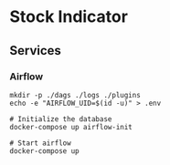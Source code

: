 # Stock Indicator

## Services

### Airflow

```
mkdir -p ./dags ./logs ./plugins
echo -e "AIRFLOW_UID=$(id -u)" > .env

# Initialize the database
docker-compose up airflow-init

# Start airflow
docker-compose up
```
